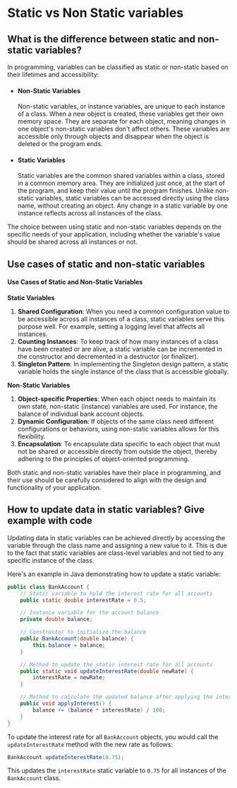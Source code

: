 # Static vs Non Static variables

## What is the difference between static and non-static variables?

In programming, variables can be classified as static or non-static based on their lifetimes and accessibility:

*   #### Non-Static Variables

    Non-static variables, or instance variables, are unique to each instance of a class. When a new object is created, these variables get their own memory space. They are separate for each object, meaning changes in one object's non-static variables don't affect others. These variables are accessible only through objects and disappear when the object is deleted or the program ends.


*   #### Static Variables

    Static variables are the common shared variables within a class, stored in a common memory area. They are initialized just once, at the start of the program, and keep their value until the program finishes. Unlike non-static variables, static variables can be accessed directly using the class name, without creating an object. Any change in a static variable by one instance reflects across all instances of the class.

The choice between using static and non-static variables depends on the specific needs of your application, including whether the variable's value should be shared across all instances or not.

## Use cases of static and non-static variables

#### Use Cases of Static and Non-Static Variables

**Static Variables**

1. **Shared Configuration**: When you need a common configuration value to be accessible across all instances of a class, static variables serve this purpose well. For example, setting a logging level that affects all instances.
2. **Counting Instances**: To keep track of how many instances of a class have been created or are alive, a static variable can be incremented in the constructor and decremented in a destructor (or finalizer).
3. **Singleton Pattern**: In implementing the Singleton design pattern, a static variable holds the single instance of the class that is accessible globally.

**Non-Static Variables**

1. **Object-specific Properties**: When each object needs to maintain its own state, non-static (instance) variables are used. For instance, the balance of individual bank account objects.
2. **Dynamic Configuration**: If objects of the same class need different configurations or behaviors, using non-static variables allows for this flexibility.
3. **Encapsulation**: To encapsulate data specific to each object that must not be shared or accessible directly from outside the object, thereby adhering to the principles of object-oriented programming.

Both static and non-static variables have their place in programming, and their use should be carefully considered to align with the design and functionality of your application.



## How to update data in static variables? Give example with code

Updating data in static variables can be achieved directly by accessing the variable through the class name and assigning a new value to it. This is due to the fact that static variables are class-level variables and not tied to any specific instance of the class.

Here's an example in Java demonstrating how to update a static variable:

```java
public class BankAccount {
    // Static variable to hold the interest rate for all accounts
    public static double interestRate = 0.5;

    // Instance variable for the account balance
    private double balance;

    // Constructor to initialize the balance
    public BankAccount(double balance) {
        this.balance = balance;
    }

    // Method to update the static interest rate for all accounts
    public static void updateInterestRate(double newRate) {
        interestRate = newRate;
    }

    // Method to calculate the updated balance after applying the interest rate
    public void applyInterest() {
        balance += (balance * interestRate) / 100;
    }
}
```

To update the interest rate for all `BankAccount` objects, you would call the `updateInterestRate` method with the new rate as follows:

```java
BankAccount.updateInterestRate(0.75);
```

This updates the `interestRate` static variable to `0.75` for all instances of the `BankAccount` class.
